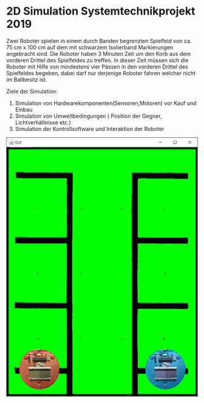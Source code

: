 # 2D Simulation Systemtechnikprojekt 2019

Zwei Roboter spielen in einem durch Banden begrenzten Spielfeld von ca. 75 cm x 100 cm auf dem mit schwarzem Isolierband Markierungen angebracht sind. Die Roboter haben 3 Minuten Zeit um den Korb aus dem vorderen Drittel des Spielfeldes zu treffen. In dieser Zeit müssen sich die Roboter mit Hilfe von mindestens vier Pässen in den vorderen Drittel des Spielfeldes begeben, dabei darf nur derjenige Roboter fahren welcher nicht im Ballbesitz ist.

Ziele der Simulation:

1) Simulation von Hardwarekomponenten(Sensoren,Motoren) vor Kauf und Einbau
2) Simulation von Umweltbedingungen ( Position der Gegner, Lichtverhältnisse etc.)
3) Simulation der Kontrollsoftware und Interaktion der Roboter 




![Spielfeld](images/preview.png?raw=true "Title")
